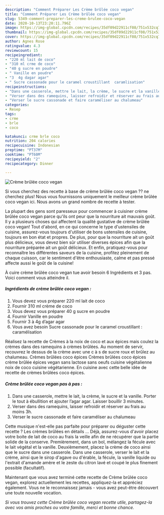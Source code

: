 ```yaml
---
description: "Comment Préparer Les Crème brûlée coco vegan"
title: "Comment Préparer Les Crème brûlée coco vegan"
slug: 5349-comment-preparer-les-creme-brulee-coco-vegan
date: 2020-10-13T23:20:11.796Z
image: https://img-global.cpcdn.com/recipes/35df09d22911cf08/751x532cq70/creme-brulee-coco-vegan-photo-principale-de-la-recette.jpg
thumbnail: https://img-global.cpcdn.com/recipes/35df09d22911cf08/751x532cq70/creme-brulee-coco-vegan-photo-principale-de-la-recette.jpg
cover: https://img-global.cpcdn.com/recipes/35df09d22911cf08/751x532cq70/creme-brulee-coco-vegan-photo-principale-de-la-recette.jpg
author: Agnes Rose
ratingvalue: 4.3
reviewcount: 15
recipeingredient:
- "220 ml lait de coco"
- "310 ml crme de coco"
- "40 g sucre en poudre"
- " Vanille en poudre"
- "3  4g dagar agar"
- " Sucre cassonade pour le caramel croustillant  caramlisation"
recipeinstructions:
- "Dans une casserole, mettre le lait, la crème, le sucre et la vanille. Porter le tout à ébullition et ajouter l’agar agar. Laisser bouillir 3 minutes."
- "Verser dans des ramequins, laisser refroidir et réserver au frais au moins 3h."
- "Verser le sucre cassonade et faire caraméliser au chalumeau"
categories:
- Resep
tags:
- crme
- brle
- coco

katakunci: crme brle coco 
nutrition: 204 calories
recipecuisine: Indonesian
preptime: "PT37M"
cooktime: "PT60M"
recipeyield: "2"
recipecategory: Dinner

---
```



![Crème brûlée coco vegan](https://img-global.cpcdn.com/recipes/35df09d22911cf08/751x532cq70/creme-brulee-coco-vegan-photo-principale-de-la-recette.jpg)

Si vous cherchez des recette à base de crème brûlée coco vegan ?? ne cherchez plus! Nous vous fournissons uniquement le meilleur crème brûlée coco vegan ici. Nous avons un grand nombre de recette à tester.

La plupart des gens sont paresseux pour commencer à cuisiner crème brûlée coco vegan parce qu'ils ont peur que la nourriture ait mauvais goût. Il y a plusieurs choses qui affectent la qualité gustative de crème brûlée coco vegan! Tout d'abord, en ce qui concerne le type d'ustensiles de cuisine, assurez-vous toujours d'utiliser de bons ustensiles de cuisine, toujours en bon état et propres. De plus, pour que la nourriture ait un goût plus délicieux, vous devez bien sûr utiliser diverses épices afin que la nourriture préparée ait un goût délicieux. Et enfin, pratiquez-vous pour reconnaître les différentes saveurs de la cuisine, profitez pleinement de chaque cuisson, car le sentiment d'être enthousiaste, calme et pas pressé affecte aussi le goût de la cuisine!

<!--inarticleads1-->

À cuire crème brûlée coco vegan tue avoir besoin 6 Ingrédients et 3 pas. Voici comment vous atteindre il.

##### Ingrédients de crème brûlée coco vegan :

1. Vous devez vous préparer 220 ml lait de coco
1. Fournir 310 ml crème de coco
1. Vous devez vous préparer 40 g sucre en poudre
1. Fournir  Vanille en poudre
1. Fournir 3 à 4g d’agar agar
1. Vous avez besoin  Sucre cassonade pour le caramel croustillant : caramélisation


Réalisez la recette de Crèmes à la noix de coco et aux épices mais coulez la crèmes dans des ramequins à crèmes brûlées. Au moment de servir, recouvrez le dessus de la crème avec une c à s de sucre roux et brûlez au chalumeau. Crèmes brûlées coco épices Crèmes brûlées coco épices crème brûlée épices vegan sans lactose sans oeufs cuisine végétalienne noix de coco cuisine végétarienne. En cuisine avec cette belle idée de recette de crèmes brûlées coco épices. 

<!--inarticleads2-->

##### Crème brûlée coco vegan pas à pas :

1. Dans une casserole, mettre le lait, la crème, le sucre et la vanille. Porter le tout à ébullition et ajouter l’agar agar. Laisser bouillir 3 minutes.
1. Verser dans des ramequins, laisser refroidir et réserver au frais au moins 3h.
1. Verser le sucre cassonade et faire caraméliser au chalumeau


Cette musique n&#39;est-elle pas parfaite pour préparer ou déguster cette recette ? Les crèmes brûlées en détails … Déjà, assurez-vous d&#39;avoir placez votre boite de lait de coco au frais la veille afin de ne récupérer que la partie solide de la conserve. Premièrement, dans un bol, mélangez la fécule avec le lait végétal et la vanille. Deuxièmement, placez la crème de coco ainsi que le sucre dans une casserole. Dans une casserole, verser le lait et la crème, ainsi que le sirop d&#39;agave ou d&#39;érable, la fécule, la vanille liquide ou l&#39;extrait d&#39;amande amère et le zeste du citron lavé et coupé le plus finement possible (facultatif). 

<!--inarticleads1-->

<p>
Maintenant que vous avez terminé cette recette de Crème brûlée coco vegan, explorez actuellement les recettes, appliquez-la et appréciez également. Vous ne le reconnaissez jamais - vous avez peut-être découvert une toute nouvelle vocation.
</p>

<p>
<i>Si vous trouvez cette Crème brûlée coco vegan recette utile, partagez-la avec vos amis proches ou votre famille, merci et bonne chance.</i>
</p>

